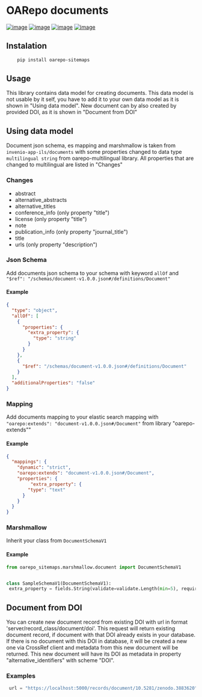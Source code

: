 OARepo documents
====================
[![image][]][1]
[![image][2]][3]
[![image][4]][5]
[![image][6]][7]

Instalation
----------
```bash
    pip install oarepo-sitemaps
```
Usage
-----
This library contains data model for creating documents. 
This data model is not usable by it self, you have to add it to your own data model as it is shown in "Using data model".
New document can by also created by provided DOI, as it is shown in "Document from DOI"

Using data model
----------------
Document json schema, es mapping and marshmallow is taken from ```invenio-app-ils/documents``` with some properties changed to data type ```multilingual string``` from oarepo-multilingual library.
All properties that are changed to multilingual are listed in "Changes"
### Changes
- abstract
- alternative_abstracts
- alternative_titles
- conference_info (only property "title")
- license (only property "title")
- note
- publication_info (only property "journal_title")
- title
- urls (only property "description")

### Json Schema
Add documents json schema to your schema with keyword ```allOf``` and ```"$ref": "/schemas/document-v1.0.0.json#/definitions/Document"```
#### Example
```json
{
  "type": "object",
  "allOf": [
    {
      "properties": {
        "extra_property": {
          "type": "string"
        }
      }
    },
    {
      "$ref": "/schemas/document-v1.0.0.json#/definitions/Document"
    }
  ],
  "additionalProperties": "false"
}
```
### Mapping
Add documents mapping to your elastic search mapping with ```"oarepo:extends": "document-v1.0.0.json#/Document"``` from library "oarepo-extends""
#### Example
```json
{
  "mappings": {
    "dynamic": "strict",
    "oarepo:extends": "document-v1.0.0.json#/Document",
    "properties": {
         "extra_property": {
        "type": "text"
      }
    }
  }
}
```
### Marshmallow
Inherit your class from ```DocumentSchemaV1```
#### Example

```python
from oarepo_sitemaps.marshmallow.document import DocumentSchemaV1


class SampleSchemaV1(DocumentSchemaV1):
 extra_property = fields.String(validate=validate.Length(min=5), required=False) 
```
Document from DOI
-----------------
You can create new document record from existing DOI with url in format 'server/record_class/document/doi'.
This request will return existing document record, if document with that DOI already exists in your database.
If there is no document with this DOI in database, it will be created a new one via CrossRef client and metadata from this new document will be returned.
This new document will have its DOI as metadata in property "alternative_identifiers" with scheme "DOI".
### Examples
```python
 url = "https://localhost:5000/records/document/10.5281/zenodo.3883620"
```


 [image]: https://img.shields.io/travis/oarepo/oarepo-documents.svg
  [1]: https://travis-ci.com/github/oarepo/oarepo-documents
  [2]: https://img.shields.io/coveralls/oarepo/oarepo-documents.svg
  [3]: https://coveralls.io/r/oarepo/oarepo-documents
  [4]: https://img.shields.io/github/license/oarepo/oarepo-documents.svg
  [5]: https://github.com/oarepo/oarepo-documents/blob/master/LICENSE
  [6]: https://img.shields.io/pypi/v/oarepo-documents.svg
  [7]: https://pypi.org/pypi/oarepo-documents